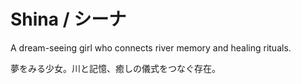 # Shina / シーナ

A dream-seeing girl who connects river memory and healing rituals.

夢をみる少女。川と記憶、癒しの儀式をつなぐ存在。